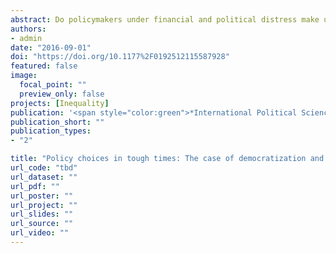 ```yaml
---
abstract: Do policymakers under financial and political distress make undesirable policy choices? This paper attempts to answer this question by studying the relationship between democratization and currency devaluation under speculative pressures. The central argument is that young democracies exhibit relatively high probabilities of succumbing to speculative attacks, as the political cost of economic adjustment needed for defense is relatively high for these nascent regimes. The paper further contends that this relationship is stronger when the regime can mobilize fewer resources to defend their currencies. To test these arguments, this paper uses monthly data for 117 countries from 1975 to 2008. The results from statistical analysis provide corroborative evidence for these arguments.
authors:
- admin
date: "2016-09-01"
doi: "https://doi.org/10.1177%2F0192512115587928"
featured: false
image:
  focal_point: ""
  preview_only: false
projects: [Inequality]
publication: '<span style="color:green">*International Political Science Review*</span>, 37(4): 453--46'
publication_short: ""
publication_types:
- "2"

title: "Policy choices in tough times: The case of democratization and currency defense"
url_code: "tbd"
url_dataset: ""
url_pdf: ""
url_poster: ""
url_project: ""
url_slides: ""
url_source: ""
url_video: ""
---
```

